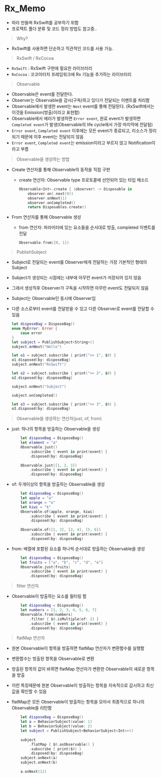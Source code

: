 # Rx_Memo


- 따라 만들며 RxSwift를 공부하기 위함
-  프로젝트 폴더 분류 및 코드 정리 방법도 참고중..

> Why?

- RxSwift를 사용하면 단순하고 직관적인 코드를 사용 가능.

> RxSwift / RxCocoa

-  `RxSwift` : RxSwift 구현에 필요한 라이브러리
-  `RxCocoa` : 코코아터치 프레임워크에 Rx 기능을 추가하는 라이브러리

> Observable

-  Observable은 event를 전달한다.
-  Observer는 Observable을 감시(구독)하고 있다가 전달되는 이벤트를 처리함
-  Observable에서 발생한 event는 `Next` event를 통해 전달된다. (RxSwift에서는 이것을 Emission(방출)이라고 표현함)
-  Observable에서 에러가 발생하면 `Error event`, 완료 event가 발생하면 `Completed event`가 발생(Observable의 life cycle에서 가장 마지막에 전달됨)
-  `Error event`, `Completed event` 이후에는 모든 event가 종료되고, 리소스가 정리되기 때문에 이후 event는 전달되지 않음
-  `Error event`, `Completed event`는 emission이라고 부르지 않고 Notification이라고 부름

> Observable을 생성하는 방법

- Create 연산자를 통해 Observable의 동작을 직접 구현
	- create 연산자: Observable type 프로토콜에 선언되어 있는 타입 메소드
	
		```swift
		Observable<Int>.create { (observer) -> Disposable in
			observer.on(.next(0))
			observer.onNext(1)
			observer.onCompleted()
			return Disposables.create()
		``` 
- From 연산자를 통해 Observable 생성
	- from 연산자: 파라미터에 있는 요소들을 순서대로 방출, completed 이벤트를 전달
	
		```swift
		Observable.from([0, 1])
		```

> PublishSubject

- Subject로 전달되는 event를 Observer에게 전달하는 가장 기본적인 형태의 Subject
- Subject가 생성되는 시점에는 내부에 아무런 event가 저장되어 있지 않음
- 그래서 생성직후 Observer가 구독을 시작하면 아무런 event도 전달되지 않음
- Subject는 Observable인 동시에 Observer임
- 다른 소스로부터 event를 전달받을 수 있고 다른 Observer로 event를 전달할 수 있음

	```swift
	let disposeBag = DisposeBag()
	enum MyError: Error {
		case error
	}
	let subject = PublishSubject<String>()
	subject.onNext("Hello")
	
	let o1 = subject.subscribe { print(">> 1", $0) }
	o1.disposed(by: disposeBag)
	subject.onNext("RxSwift")
	
	let o2 = subject.subscribe { print(">> 2", $0) }
	o2.disposed(by: disposedBag)
	
	subject.onNext("Subject")
	
	subject.onCompleted()
	
	let o3 = subject.subscribe { print(">> 3", $0) }
	o3.disposed(by: disposeBag)
	```
	
> Observable을 생성하는 연산자(just, of, from)

- just: 하나의 항목을 방출하는 Observable을 생성

	```swift
		let disposeBag = DisposeBag()
		let element = "a"
		Observable.just()
			.subscribe { event in print(event) }
			.disposed(by: disposeBag)
			
		Observable.just([1, 2, 3])
			.subscribe { event in print(event) }
			.disposed(by: disposeBag)
	```

- of: 두개이상의 항목을 방출하는 Observable을 생성

	```swift
		let disposeBag = DisposeBag()
		let apple = "a"
		let orange = "o"
		let kiwi = "k"
		Observable.of(apple, orange, kiwi)
			.subscribe { event in print(event) }
			.disposed(by: disposeBag)
			
		Observable.of([1, 2], [3, 4], [5, 6])
			.subscribe { event in print(event) }
			.disposed(by: disposeBag)
	```
	
- from: 배열에 포함된 요소를 하나씩 순서대로 방출하는 Observable을 생성

	```swift
		let disposeBag = DisposeBag()
		let fruits = ["a", "b", "c", "d", "e"]
		Observable.just(fruits)
			.subscribe { event in print(event) }
			.disposed(by: disposeBag)
	```
	
> filter 연산자

- Observable이 방출하는 요소를 필터링 함

	```swift
		let disposeBag = DisposeBag()
		let numbers = [1, 2, 3, 4, 5, 6, 7]
		Observable.from(numbers)
			.filter { $0.isMultiple(of: 2) }
			.subscribe { event in print(event) }
			.disposed(by: disposeBag)
	```
	
> flatMap 연산자

- 원본 Observable이 항목을 방출하면 flatMap 연산자가 변환함수를 실행함
- 변환함수는 방출된 항목을 Observable로 변환
- 방출된 항목의 값이 바뀌면 flatMap 연산자가 변환한 Observable이 새로운 항목을 방출
- 이런 특징때문에 원본 Observable이 방출하는 항목을 지속적으로 감시하고 최신값을 확인할 수 있음
- flatMap은 모든 Observable이 방출하는 항목을 모아서 최종적으로 하나의 Observable을 리턴함

	```swift
		let disposeBag = DisposeBag()
		let a = BehaviorSubject(value: 1)
		let b = BehaviorSubject(value: 2)
		let subject = PublishSubject<BehaviorSubject<Int>>()
		
		subject
			.flatMap { $0.asObservable() }
			.subscribe { print($0) }
			.disposed(by: disposeBag)
		subject.onNext(a)
		subject.onNext(b)
		
		a.onNext(11)
	```